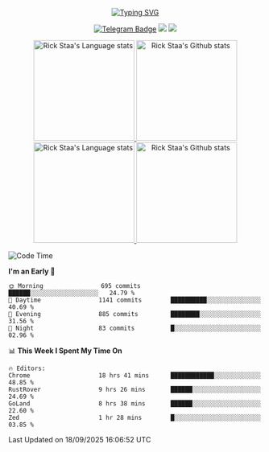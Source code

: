 <div align="center"> 

[![Typing SVG](https://readme-typing-svg.herokuapp.com?size=25&duration=2500&color=eeeeee&vCenter=true&width=200&height=40&lines=Hi+there+%F0%9F%91%8B%F0%9F%8F%BB;I'm+DanBai)](https://git.io/typing-svg)

[![Telegram Badge](https://img.shields.io/badge/-Telegram-blue?style=flat&logo=Telegram&logoColor=white)](https://t.me/rand_xx231jnfasj_bot) 
    [![](https://img.shields.io/badge/-Blog-brightgreen?style=flat&logo=Blogger&logoColor=white)](https://danbai225.github.io)
[![](https://img.shields.io/badge/-Email-red?style=flat&logo=Mail.Ru&logoColor=white)](mailto:danbai@88.com)
</div>

<!-- Light Mode -->
<div align="center"> 
<a href="https://github.com/anuraghazra/github-readme-stats#gh-light-mode-only">
<img height=200 src="https://github-readme-stats.vercel.app/api/top-langs/?username=danbai225&layout=compact&langs_count=10&hide_border=1&role=OWNER,COLLABORATOR#gh-light-mode-only" alt="Rick Staa's Language stats" />
</a>
<a href="https://github.com/anuraghazra/github-readme-stats#gh-light-mode-only">
<img height=200 src="https://github-readme-stats.vercel.app/api?username=danbai225&show_icons=true&count_private=true&line_height=28&hide_border=1&include_all_commits=true&card_width=450&role=OWNER,COLLABORATOR&exclude_repo=github-readme-stats#gh-light-mode-only" alt="Rick Staa's Github stats" />
</a>
</div>

<!-- Dark Mode -->
<div align="center"> 
<a href="https://github.com/anuraghazra/github-readme-stats#gh-dark-mode-only">
<img height=200 src="https://github-readme-stats.vercel.app/api/top-langs/?username=danbai225&layout=compact&langs_count=10&hide_border=1&role=OWNER,COLLABORATOR&theme=github_dark#gh-dark-mode-only" alt="Rick Staa's Language stats" />
</a>
<a href="https://github.com/anuraghazra/github-readme-stats#gh-dark-mode-only">
<img height=200 src="https://github-readme-stats.vercel.app/api?username=danbai225&show_icons=true&count_private=true&line_height=28&hide_border=1&include_all_commits=true&card_width=450&role=OWNER,COLLABORATOR&exclude_repo=github-readme-stats&theme=github_dark#gh-dark-mode-only" alt="Rick Staa's Github stats" />
</a>
</div>

<!--START_SECTION:waka-->
![Code Time](http://img.shields.io/badge/Code%20Time-6%2C241%20hrs%2023%20mins-blue)

**I'm an Early 🐤** 

```text
🌞 Morning                695 commits         ██████░░░░░░░░░░░░░░░░░░░   24.79 % 
🌆 Daytime                1141 commits        ██████████░░░░░░░░░░░░░░░   40.69 % 
🌃 Evening                885 commits         ████████░░░░░░░░░░░░░░░░░   31.56 % 
🌙 Night                  83 commits          █░░░░░░░░░░░░░░░░░░░░░░░░   02.96 % 
```


📊 **This Week I Spent My Time On** 

```text
🔥 Editors: 
Chrome                   18 hrs 41 mins      ████████████░░░░░░░░░░░░░   48.85 % 
RustRover                9 hrs 26 mins       ██████░░░░░░░░░░░░░░░░░░░   24.69 % 
GoLand                   8 hrs 38 mins       ██████░░░░░░░░░░░░░░░░░░░   22.60 % 
Zed                      1 hr 28 mins        █░░░░░░░░░░░░░░░░░░░░░░░░   03.85 % 
```


 Last Updated on 18/09/2025 16:06:52 UTC
<!--END_SECTION:waka-->
